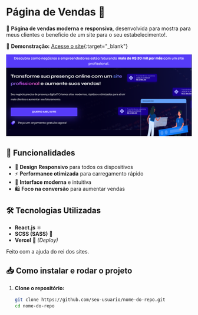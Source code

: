 # Página de Vendas 🛒

🚀 **Página de vendas moderna e responsiva**, desenvolvida para mostra para meus clientes o beneficio de um site para o seu estabelecimento!.  

🔗 **Demonstração:** [Acesse o site](https://pagina-de-vendas-phi.vercel.app/){:target="_blank"}


![Imagem de exemplo](./public/readmi.png)

## 📌 Funcionalidades
- 🌟 **Design Responsivo** para todos os dispositivos  
- ⚡ **Performance otimizada** para carregamento rápido  
- 🎨 **Interface moderna** e intuitiva  
- 🛍️ **Foco na conversão** para aumentar vendas  

## 🛠️ Tecnologias Utilizadas
- **React.js** ⚛️  
- **SCSS (SASS)** 🎨  
- **Vercel** 🚀 *(Deploy)*  

Feito com a ajuda do rei dos sites.

## 📥 Como instalar e rodar o projeto

1. **Clone o repositório:**  
   ```sh
   git clone https://github.com/seu-usuario/nome-do-repo.git
   cd nome-do-repo
